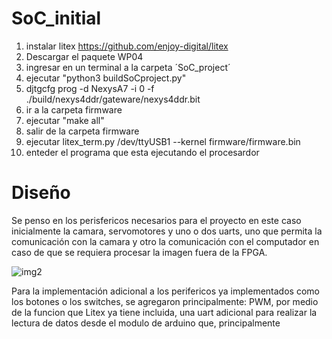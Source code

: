 # SoC_initial

1. instalar litex https://github.com/enjoy-digital/litex
2. Descargar el paquete WP04
3. ingresar en un terminal a la carpeta ´SoC_project´
4. ejecutar "python3 buildSoCproject.py"
5. djtgcfg prog -d NexysA7 -i 0 -f ./build/nexys4ddr/gateware/nexys4ddr.bit
6. ir a la carpeta  firmware
7. ejecutar "make all"
8. salir de la carpeta firmware  
9. ejecutar litex_term.py /dev/ttyUSB1 --kernel firmware/firmware.bin
10.  enteder el programa que esta  ejecutando el procesardor 

# Diseño 

  Se penso en los perisfericos necesarios para el proyecto en este caso inicialmente la camara, servomotores y uno o dos uarts, uno que permita la comunicación con la camara y otro la comunicación con el computador en caso de que se requiera procesar la imagen fuera de la FPGA.
  
  ![img2](https://github.com/unal-edigital2-labs/ProyectoGr3/blob/main/Captura%20de%20pantalla%20de%202022-11-01%2000-41-19.jpg)

Para la implementación adicional a los perifericos ya implementados como los botones o los switches, se agregaron principalmente: PWM, por medio de la funcion que Litex ya tiene incluida, una uart adicional para realizar la lectura de datos desde el modulo de arduino que, principalmente 
